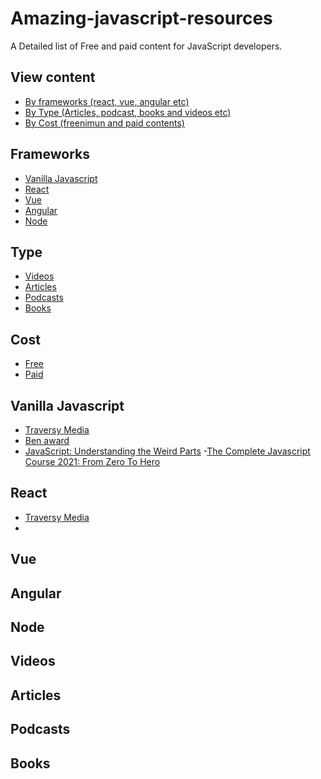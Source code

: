 # Amazing-javascript-resources

A Detailed list of Free and paid content for JavaScript developers.

## View content

- [By frameworks (react, vue, angular etc)](#frameworks)
- [By Type (Articles, podcast, books and videos etc)](#Type)
- [By Cost (freenimun and paid contents)](#Cost)

## Frameworks

- [Vanilla Javascript](#Vanilla-Javascript)
- [React](#React)
- [Vue](#Vue)
- [Angular](#Angular)
- [Node](#Node)

## Type

- [Videos](#Videos)
- [Articles](#Articles)
- [Podcasts](#Podcasts)
- [Books](#Books)

## Cost

- [Free](#Free)
- [Paid](#Paid)

## Vanilla Javascript

- [Traversy Media](https://)
- [Ben award](https://)
- [JavaScript: Understanding the Weird Parts](https://www.udemy.com/course/understand-javascript/) -[The Complete Javascript Course 2021: From Zero To Hero](https://www.udemy.com/course/the-complete-javascript-course/)

## React

- [Traversy Media](https://)
-

## Vue

## Angular

## Node

## Videos

## Articles

## Podcasts

## Books
